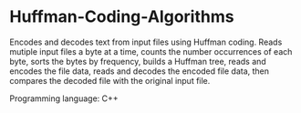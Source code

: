 # Huffman-Coding-Algorithms

Encodes and decodes text from input files using Huffman coding. Reads mutiple input files a byte at a time, counts the number occurrences of each byte, sorts the bytes by frequency, builds a Huffman tree, reads and encodes the file data, reads and decodes the encoded file data, then compares the decoded file with the original input file.

Programming language: C++

<!-- CSC 255 Objects and Algorithms Lab 6 -->
